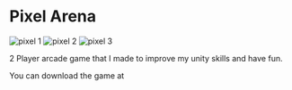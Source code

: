 # Pixel Arena
![pixel 1](https://github.com/Efeerenyildirim/Pixel-Arena/assets/154749990/6bfbef00-2f26-418e-9ca2-4b5c038f790b)
![pixel 2](https://github.com/Efeerenyildirim/Pixel-Arena/assets/154749990/ecaa06de-fe34-4ea7-b04b-c2373aeeb9c1)
![pixel 3](https://github.com/Efeerenyildirim/Pixel-Arena/assets/154749990/9f3b25bb-875d-4858-8614-bc1151148105)



2 Player arcade game that I made to improve my unity skills and have fun.

You can download the game at
